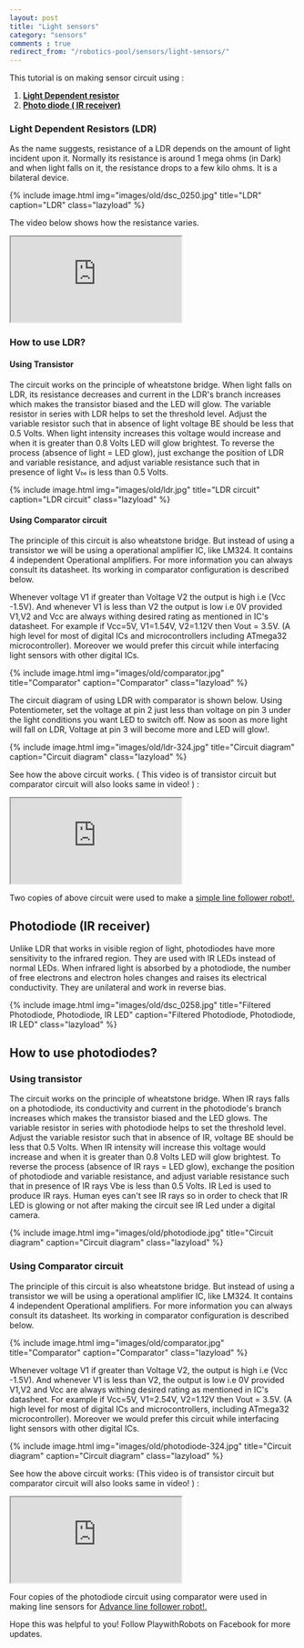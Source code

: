 ```yaml
---
layout: post
title: "Light sensors"
category: "sensors"
comments : true
redirect_from: "/robotics-pool/sensors/light-sensors/"
---
```

This tutorial is on making sensor circuit using : 

1. **[Light Dependent resistor](#ldr)**
2. **[Photo diode ( IR receiver)](#photodiode)**

### <a name="ldr"></a>Light Dependent Resistors (LDR) 

As the name suggests, resistance of a LDR depends on the amount of light incident upon it. Normally its resistance is around 1 mega ohms (in Dark) and when light falls on it, the resistance drops to a few kilo ohms. It is a bilateral device. 

{% include image.html img="images/old/dsc_0250.jpg" title="LDR" caption="LDR" class="lazyload" %}

The video below shows how the resistance varies. 

<div class="embed-responsive embed-responsive-16by9">
  <iframe class="embed-responsive-item" src="http://www.youtube.com/embed/6MURwS6gHyI"></iframe>
</div>

### How to use LDR?

#### Using Transistor

The circuit works on the principle of wheatstone bridge. When light falls on LDR, its resistance decreases and current in the LDR's branch increases which makes the transistor biased and the LED will glow. The variable resistor in series with LDR helps to set the threshold level. Adjust the variable resistor such that in absence of light voltage BE should be less that 0.5 Volts. When light intensity increases this voltage would increase and when it is greater than 0.8 Volts LED will glow brightest. To reverse the process (absence of light = LED glow), just exchange the position of LDR and variable resistance, and adjust variable resistance such that in presence of light V<span style="font-size: xx-small;">be</span> is less than 0.5 Volts.

{% include image.html img="images/old/ldr.jpg" title="LDR circuit" caption="LDR circuit" class="lazyload" %}

#### Using Comparator circuit

The principle of this circuit is also wheatstone bridge. But instead of using a transistor we will be using a operational amplifier IC, like LM324. It contains 4 independent Operational amplifiers. For more information you can always consult its datasheet. Its working in comparator configuration is described below. 

Whenever voltage V1 if greater than Voltage V2 the output is high i.e (Vcc -1.5V). And whenever V1 is less than V2 the output is low i.e 0V provided V1,V2  and Vcc are always withing desired rating as mentioned in IC's datasheet. For example if Vcc=5V, V1=1.54V, V2=1.12V then Vout = 3.5V. (A high level for most of digital ICs and microcontrollers including ATmega32 microcontroller). Moreover we would prefer this circuit while interfacing light sensors with other digital ICs. 

{% include image.html img="images/old/comparator.jpg" title="Comparator" caption="Comparator" class="lazyload" %}

The circuit diagram of using LDR with comparator is shown below. Using Potentiometer, set the voltage at pin 2 just less than voltage on pin 3 under the light conditions you want LED to switch off. Now as soon as more light will fall on LDR, Voltage at pin 3 will become more and LED will glow!.

{% include image.html img="images/old/ldr-324.jpg" title="Circuit diagram" caption="Circuit diagram" class="lazyload" %}

See how the above circuit works. ( This video is of transistor circuit but comparator circuit will also looks same in video! ) : 

<div class="embed-responsive embed-responsive-16by9">
  <iframe class="embed-responsive-item" src="http://www.youtube.com/embed/UyZun5os6HU"></iframe>
</div>

Two copies of above circuit were used to make a [simple line follower robot!.](/simple-line-follower-robot "Simple line follower robot")

## <a name="photodiode"></a>Photodiode (IR receiver) 

Unlike LDR that works in visible region of light, photodiodes have more sensitivity to the infrared region. They are used with IR LEDs instead of normal LEDs. When infrared light is absorbed by a photodiode, the number of free electrons and electron holes changes and raises its electrical conductivity. They are unilateral and work in reverse bias.

{% include image.html img="images/old/dsc_0258.jpg" title="Filtered Photodiode, Photodiode, IR LED" caption="Filtered Photodiode, Photodiode, IR LED" class="lazyload" %}

## How to use photodiodes? 

### Using transistor

The circuit works on the principle of wheatstone bridge. When IR rays falls on a photodiode, its conductivity and current in the photodiode's branch increases which makes the transistor biased and the LED glows. The variable resistor in series with photodiode helps to set the threshold level. Adjust the variable resistor such that in absence of IR, voltage BE should be less that 0.5 Volts. When IR intensity will increase this voltage would increase and when it is greater than 0.8 Volts LED will glow brightest. To reverse the process (absence of IR rays = LED glow), exchange the position of photodiode and variable resistance, and adjust variable resistance such that in presence of IR rays Vbe is less than 0.5 Volts. IR Led is used to produce IR rays. Human eyes can't see IR rays so in order to check that IR LED is glowing or not after making the circuit see IR Led under a digital camera.

{% include image.html img="images/old/photodiode.jpg" title="Circuit diagram" caption="Circuit diagram" class="lazyload" %}

### Using Comparator circuit

The principle of this circuit is also wheatstone bridge. But instead of using a transistor we will be using a operational amplifier IC, like LM324. It contains 4 independent Operational amplifiers. For more information you can always consult its datasheet. Its working in comparator configuration is described below. 

{% include image.html img="images/old/comparator.jpg" title="Comparator" caption="Comparator" class="lazyload" %}

Whenever voltage V1 if greater than Voltage V2, the output is high i.e (Vcc -1.5V). And whenever V1 is less than V2, the output is low i.e 0V provided V1,V2  and Vcc are always withing desired rating as mentioned in IC's datasheet. For example if Vcc=5V, V1=2.54V, V2=1.12V then Vout = 3.5V. (A high level for most of digital ICs and microcontrollers, including ATmega32 microcontroller). Moreover we would prefer this circuit while interfacing light sensors with other digital ICs. 

{% include image.html img="images/old/photodiode-324.jpg" title="Circuit diagram" caption="Circuit diagram" class="lazyload" %}

See how the above circuit works: (This video is of transistor circuit but comparator circuit will also looks same in video! ) : 

<div class="embed-responsive embed-responsive-16by9">
  <iframe class="embed-responsive-item" src="http://www.youtube.com/embed/08y8_4Tl0zY"></iframe>
</div>

Four copies of the photodiode circuit using comparator were used in making line sensors for [Advance line follower robot!.](/advance-line-follower-robot "Advance line follower robot")

<span>Hope this was helpful to you!  Follow PlaywithRobots on Facebook for more updates. </span>
